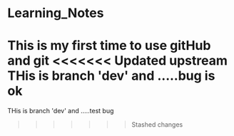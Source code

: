 # Learning_Notes 
This is my first time to use gitHub and git
<<<<<<< Updated upstream
THis is branch 'dev' and .....bug is ok
=======
THis is branch 'dev' and .....test bug
>>>>>>> Stashed changes

